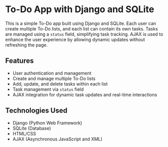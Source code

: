 # To-Do App with Django and SQLite

This is a simple To-Do app built using Django and SQLite. Each user can create multiple To-Do lists, and each list can contain its own tasks. Tasks are managed using a `status` field, simplifying task tracking. AJAX is used to enhance the user experience by allowing dynamic updates without refreshing the page.

## Features
- User authentication and management
- Create and manage multiple To-Do lists
- Add, update, and delete tasks within each list
- Task management via `status` field
- AJAX integration for dynamic task updates and real-time interactions

## Technologies Used
- Django (Python Web Framework)
- SQLite (Database)
- HTML/CSS
- AJAX (Asynchronous JavaScript and XML)

